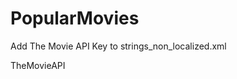 # PopularMovies

Add The Movie API Key to strings_non_localized.xml

<string name="the_movie_db_api">TheMovieAPI</string>
